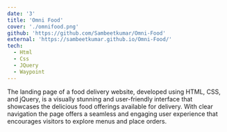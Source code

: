 ```yaml
---
date: '3'
title: 'Omni Food'
cover: './omnifood.png'
github: 'https://github.com/Sambeetkumar/Omni-Food'
external: 'https://sambeetkumar.github.io/Omni-Food/'
tech:
  - Html
  - Css
  - JQuery
  - Waypoint
---
```


The landing page of a food delivery website, developed using HTML, CSS, and jQuery, is a visually stunning and user-friendly interface that showcases the delicious food offerings available for delivery. With clear navigation the page offers a seamless and engaging user experience that encourages visitors to explore menus and place orders.